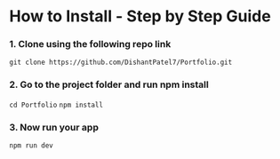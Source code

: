 # How to Install - Step by Step Guide
### 1. Clone using the following repo link
```
git clone https://github.com/DishantPatel7/Portfolio.git
```

### 2. Go to the project folder and run npm install
 ```cd Portfolio```
 ` npm install `

### 3. Now run your app
 ` npm run dev `
